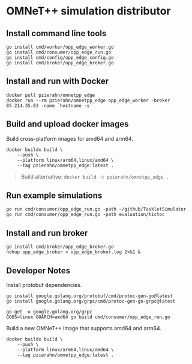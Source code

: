 # OMNeT++ simulation distributor

## Install command line tools

```shell
go install cmd/worker/opp_edge_worker.go
go install cmd/consumer/opp_edge_run.go
go install cmd/config/opp_edge_config.go
go install cmd/broker/opp_edge_broker.go
```

## Install and run with Docker

```shell
docker pull pzierahn/omnetpp_edge
docker run --rm pzierahn/omnetpp_edge opp_edge_worker -broker 85.214.35.83 -name `hostname -s`
```

## Build and upload docker images

Build cross-platform images for amd64 and arm64.

```shell
docker buildx build \
    --push \
    --platform linux/arm64,linux/amd64 \
    --tag pzierahn/omnetpp_edge:latest .
```

> Build alternative: ```docker build -t pzierahn/omnetpp_edge .```

## Run example simulations

```shell
go run cmd/consumer/opp_edge_run.go -path ~/github/TaskletSimulator
go run cmd/consumer/opp_edge_run.go -path evaluation/tictoc
```

## Install and run broker

```shell
go install cmd/broker/opp_edge_broker.go
nohup opp_edge_broker > opp_edge_broker.log 2>&1 &
```

## Developer Notes

Install protobuf dependencies.

```shell
go install google.golang.org/protobuf/cmd/protoc-gen-go@latest
go install google.golang.org/grpc/cmd/protoc-gen-go-grpc@latest

go get -u google.golang.org/grpc
GOOS=linux GOARCH=amd64 go build cmd/consumer/opp_edge_run.go
```

Build a new OMNeT++ image that supports amd64 and arm64.

```shell
docker buildx build \
    --push \
    --platform linux/arm64,linux/amd64 \
    --tag pzierahn/omnetpp_edge:latest .
```
